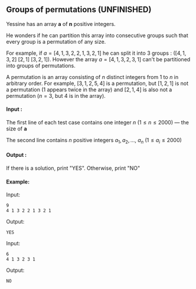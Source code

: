 ## Groups of permutations (UNFINISHED)

Yessine has an array **a** of **n** positive integers.

He wonders if he can partition this array into consecutive groups such that every group is a permutation of any size.

For example, if $a = [4,1,3,2,2,1,3,2,1]$ he can split it into $3$ groups : $([4,1,3,2] \ [2,1] \ [3,2,1])$. However the array $a = [4,1,3,2,3,1]$ can't be partitioned into groups of permutations.

A permutation is an array consisting of $n$ distinct integers from $1$ to $n$ in arbitrary order. For example, $[3,1,2,5,4]$ is a permutation, but $[1,2,1]$ is not a permutation (1 appears twice in the array) and $[2,1,4]$ is also not a permutation ($n=3$, but $4$ is in the array).

#### Input :

The first line of each test case contains one integer $n \ (1≤n≤2000)$ — the size of **a** 

The second line contains $n$ positive integers $a_1, a_2, …,\ a_n \ (1≤a_i≤ 2000)$  

#### Output :

If there is a solution, print "YES". Otherwise, print "NO"

#### Example:

Input:  

```
9
4 1 3 2 2 1 3 2 1
```

Output:  

```
YES
```

Input:  

```
6
4 1 3 2 3 1
```

Output:  

```
NO
```
